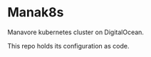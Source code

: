 # Manak8s

Manavore kubernetes cluster on DigitalOcean.

This repo holds its configuration as code.
